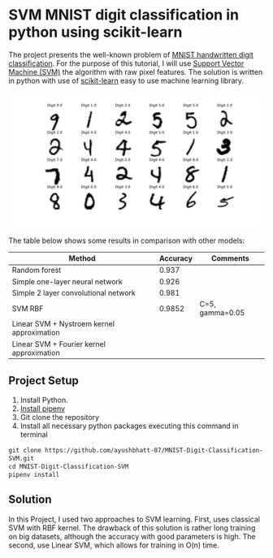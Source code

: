 # SVM MNIST digit classification in python using scikit-learn

The project presents the well-known problem of [MNIST handwritten digit classification](https://en.wikipedia.org/wiki/MNIST_database).
For the purpose of this tutorial, I will use [Support Vector Machine (SVM)](https://en.wikipedia.org/wiki/Support_vector_machine)
the algorithm with raw pixel features.
The solution is written in python with use of [scikit-learn](http://scikit-learn.org/stable/) easy to use machine learning library.

![Sample MNIST digits visualization](/images/mnist_digits.png)

The table below shows some results in comparison with other models:

| Method                                     | Accuracy | Comments        |
| ------------------------------------------ | -------- | --------------- |
| Random forest                              | 0.937    |                 |
| Simple one-layer neural network            | 0.926    |                 |
| Simple 2 layer convolutional network       | 0.981    |                 |
| SVM RBF                                    | 0.9852   | C=5, gamma=0.05 |
| Linear SVM + Nystroem kernel approximation |          |                 |
| Linear SVM + Fourier kernel approximation  |          |                 |

## Project Setup

1. Install Python.
1. [Install pipenv](https://pipenv.readthedocs.io/en/latest/install/#pragmatic-installation-of-pipenv)
1. Git clone the repository
1. Install all necessary python packages executing this command in terminal

```
git clone https://github.com/ayushbhatt-07/MNIST-Digit-Classification-SVM.git
cd MNIST-Digit-Classification-SVM
pipenv install
```

## Solution

In this Project, I used two approaches to SVM learning.
First, uses classical SVM with RBF kernel. The drawback of this solution is rather long training on big datasets, although the accuracy with good parameters is high.
The second, use Linear SVM, which allows for training in O(n) time.

